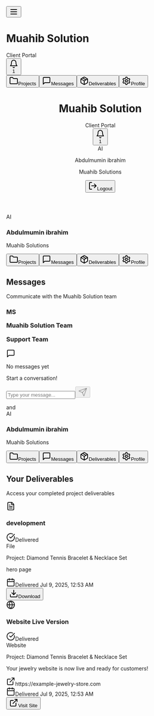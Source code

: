 <div data-lov-id="src\pages\Dashboard.tsx:155:4" data-lov-name="div" data-component-path="src\pages\Dashboard.tsx" data-component-line="155" data-component-file="Dashboard.tsx" data-component-name="div" data-component-content="%7B%22className%22%3A%22min-h-screen%20bg-background%20overflow-x-hidden%22%7D" class="min-h-screen bg-background overflow-x-hidden"><div data-lov-id="src\components\MobileNavigation.tsx:58:6" data-lov-name="div" data-component-path="src\components\MobileNavigation.tsx" data-component-line="58" data-component-file="MobileNavigation.tsx" data-component-name="div" data-component-content="%7B%22className%22%3A%22lg%3Ahidden%20fixed%20top-0%20left-0%20right-0%20z-50%20bg-card%20border-b%20border-border-light%22%7D" class="lg:hidden fixed top-0 left-0 right-0 z-50 bg-card border-b border-border-light"><div data-lov-id="src\components\MobileNavigation.tsx:59:8" data-lov-name="div" data-component-path="src\components\MobileNavigation.tsx" data-component-line="59" data-component-file="MobileNavigation.tsx" data-component-name="div" data-component-content="%7B%22className%22%3A%22flex%20items-center%20justify-between%20p-4%22%7D" class="flex items-center justify-between p-4"><div data-lov-id="src\components\MobileNavigation.tsx:60:10" data-lov-name="div" data-component-path="src\components\MobileNavigation.tsx" data-component-line="60" data-component-file="MobileNavigation.tsx" data-component-name="div" data-component-content="%7B%22className%22%3A%22flex%20items-center%20space-x-3%22%7D" class="flex items-center space-x-3"><button data-lov-id="src\components\MobileNavigation.tsx:63:16" data-lov-name="Button" data-component-path="src\components\MobileNavigation.tsx" data-component-line="63" data-component-file="MobileNavigation.tsx" data-component-name="Button" data-component-content="%7B%22className%22%3A%22p-2%22%7D" class="inline-flex items-center justify-center gap-2 whitespace-nowrap font-medium ring-offset-background transition-all duration-base focus-visible:outline-none focus-visible:ring-2 focus-visible:ring-ring focus-visible:ring-offset-2 disabled:pointer-events-none disabled:opacity-50 [&amp;_svg]:pointer-events-none [&amp;_svg]:size-4 [&amp;_svg]:shrink-0 hover:bg-accent hover:text-accent-foreground h-8 rounded-sm text-xs p-2" type="button" aria-haspopup="dialog" aria-expanded="false" aria-controls="radix-:rv:" data-state="closed"><svg xmlns="http://www.w3.org/2000/svg" width="24" height="24" viewBox="0 0 24 24" fill="none" stroke="currentColor" stroke-width="2" stroke-linecap="round" stroke-linejoin="round" class="lucide lucide-menu h-5 w-5" data-lov-id="src\components\MobileNavigation.tsx:64:18" data-lov-name="Menu" data-component-path="src\components\MobileNavigation.tsx" data-component-line="64" data-component-file="MobileNavigation.tsx" data-component-name="Menu" data-component-content="%7B%22className%22%3A%22h-5%20w-5%22%7D"><line x1="4" x2="20" y1="12" y2="12"></line><line x1="4" x2="20" y1="6" y2="6"></line><line x1="4" x2="20" y1="18" y2="18"></line></svg></button><div data-lov-id="src\components\MobileNavigation.tsx:127:12" data-lov-name="div" data-component-path="src\components\MobileNavigation.tsx" data-component-line="127" data-component-file="MobileNavigation.tsx" data-component-name="div" data-component-content="%7B%7D"><h1 data-lov-id="src\components\MobileNavigation.tsx:128:14" data-lov-name="h1" data-component-path="src\components\MobileNavigation.tsx" data-component-line="128" data-component-file="MobileNavigation.tsx" data-component-name="h1" data-component-content="%7B%22text%22%3A%22Muahib%20Solution%22%2C%22className%22%3A%22text-lg%20font-bold%20text-foreground%22%7D" class="text-lg font-bold text-foreground">Muahib Solution</h1><div data-lov-id="src\components\MobileNavigation.tsx:131:14" data-lov-name="Badge" data-component-path="src\components\MobileNavigation.tsx" data-component-line="131" data-component-file="MobileNavigation.tsx" data-component-name="Badge" data-component-content="%7B%22text%22%3A%22Client%20Portal%22%2C%22className%22%3A%22text-xs%22%7D" class="inline-flex items-center rounded-full border px-2.5 py-0.5 font-semibold transition-colors focus:outline-none focus:ring-2 focus:ring-ring focus:ring-offset-2 border-transparent bg-secondary text-secondary-foreground hover:bg-secondary/80 text-xs">Client Portal</div></div></div><div data-lov-id="src\components\MobileNavigation.tsx:138:10" data-lov-name="div" data-component-path="src\components\MobileNavigation.tsx" data-component-line="138" data-component-file="MobileNavigation.tsx" data-component-name="div" data-component-content="%7B%22className%22%3A%22flex%20items-center%20space-x-2%22%7D" class="flex items-center space-x-2"><button data-lov-id="src\components\NotificationDropdown.tsx:49:8" data-lov-name="Button" data-component-path="src\components\NotificationDropdown.tsx" data-component-line="49" data-component-file="NotificationDropdown.tsx" data-component-name="Button" data-component-content="%7B%22className%22%3A%22relative%22%7D" class="inline-flex items-center justify-center gap-2 whitespace-nowrap font-medium ring-offset-background transition-all duration-base focus-visible:outline-none focus-visible:ring-2 focus-visible:ring-ring focus-visible:ring-offset-2 disabled:pointer-events-none disabled:opacity-50 [&amp;_svg]:pointer-events-none [&amp;_svg]:size-4 [&amp;_svg]:shrink-0 hover:bg-accent hover:text-accent-foreground h-8 rounded-sm px-3 text-xs relative" type="button" id="radix-:r12:" aria-haspopup="menu" aria-expanded="false" data-state="closed"><svg xmlns="http://www.w3.org/2000/svg" width="24" height="24" viewBox="0 0 24 24" fill="none" stroke="currentColor" stroke-width="2" stroke-linecap="round" stroke-linejoin="round" class="lucide lucide-bell h-4 w-4" data-lov-id="src\components\NotificationDropdown.tsx:50:10" data-lov-name="Bell" data-component-path="src\components\NotificationDropdown.tsx" data-component-line="50" data-component-file="NotificationDropdown.tsx" data-component-name="Bell" data-component-content="%7B%22className%22%3A%22h-4%20w-4%22%7D"><path d="M6 8a6 6 0 0 1 12 0c0 7 3 9 3 9H3s3-2 3-9"></path><path d="M10.3 21a1.94 1.94 0 0 0 3.4 0"></path></svg><div data-lov-id="src\components\NotificationDropdown.tsx:52:12" data-lov-name="Badge" data-component-path="src\components\NotificationDropdown.tsx" data-component-line="52" data-component-file="NotificationDropdown.tsx" data-component-name="Badge" data-component-content="%7B%22className%22%3A%22absolute%20-top-1%20-right-1%20h-5%20w-5%20flex%20items-center%20justify-center%20p-0%20text-xs%22%7D" class="rounded-full border font-semibold transition-colors focus:outline-none focus:ring-2 focus:ring-ring focus:ring-offset-2 border-transparent bg-destructive text-destructive-foreground hover:bg-destructive/80 absolute -top-1 -right-1 h-5 w-5 flex items-center justify-center p-0 text-xs">1</div></button></div></div></div><div data-lov-id="src\components\MobileNavigation.tsx:145:6" data-lov-name="div" data-component-path="src\components\MobileNavigation.tsx" data-component-line="145" data-component-file="MobileNavigation.tsx" data-component-name="div" data-component-content="%7B%22className%22%3A%22lg%3Ahidden%20fixed%20bottom-0%20left-0%20right-0%20z-50%20bg-card%20border-t%20border-border-light%22%7D" class="lg:hidden fixed bottom-0 left-0 right-0 z-50 bg-card border-t border-border-light"><div data-lov-id="src\components\MobileNavigation.tsx:146:8" data-lov-name="div" data-component-path="src\components\MobileNavigation.tsx" data-component-line="146" data-component-file="MobileNavigation.tsx" data-component-name="div" data-component-content="%7B%22className%22%3A%22grid%20grid-cols-4%20gap-1%20p-2%22%7D" class="grid grid-cols-4 gap-1 p-2"><button data-lov-id="src\components\MobileNavigation.tsx:150:14" data-lov-name="Button" data-component-path="src\components\MobileNavigation.tsx" data-component-line="150" data-component-file="MobileNavigation.tsx" data-component-name="Button" data-component-content="%7B%22className%22%3A%22flex%20flex-col%20items-center%20justify-center%20h-16%20text-xs%22%7D" class="gap-2 whitespace-nowrap rounded font-medium ring-offset-background transition-all duration-base focus-visible:outline-none focus-visible:ring-2 focus-visible:ring-ring focus-visible:ring-offset-2 disabled:pointer-events-none disabled:opacity-50 [&amp;_svg]:pointer-events-none [&amp;_svg]:size-4 [&amp;_svg]:shrink-0 hover:bg-accent hover:text-accent-foreground px-4 py-2 flex flex-col items-center justify-center h-16 text-xs"><svg xmlns="http://www.w3.org/2000/svg" width="24" height="24" viewBox="0 0 24 24" fill="none" stroke="currentColor" stroke-width="2" stroke-linecap="round" stroke-linejoin="round" class="lucide lucide-folder h-5 w-5 mb-1" data-lov-id="src\components\MobileNavigation.tsx:156:16" data-lov-name="Icon" data-component-path="src\components\MobileNavigation.tsx" data-component-line="156" data-component-file="MobileNavigation.tsx" data-component-name="Icon" data-component-content="%7B%22className%22%3A%22h-5%20w-5%20mb-1%22%7D"><path d="M20 20a2 2 0 0 0 2-2V8a2 2 0 0 0-2-2h-7.9a2 2 0 0 1-1.69-.9L9.6 3.9A2 2 0 0 0 7.93 3H4a2 2 0 0 0-2 2v13a2 2 0 0 0 2 2Z"></path></svg><span data-lov-id="src\components\MobileNavigation.tsx:157:16" data-lov-name="span" data-component-path="src\components\MobileNavigation.tsx" data-component-line="157" data-component-file="MobileNavigation.tsx" data-component-name="span" data-component-content="%7B%22className%22%3A%22truncate%22%7D" class="truncate">Projects</span></button><button data-lov-id="src\components\MobileNavigation.tsx:150:14" data-lov-name="Button" data-component-path="src\components\MobileNavigation.tsx" data-component-line="150" data-component-file="MobileNavigation.tsx" data-component-name="Button" data-component-content="%7B%22className%22%3A%22flex%20flex-col%20items-center%20justify-center%20h-16%20text-xs%22%7D" class="gap-2 whitespace-nowrap rounded font-medium ring-offset-background transition-all duration-base focus-visible:outline-none focus-visible:ring-2 focus-visible:ring-ring focus-visible:ring-offset-2 disabled:pointer-events-none disabled:opacity-50 [&amp;_svg]:pointer-events-none [&amp;_svg]:size-4 [&amp;_svg]:shrink-0 bg-primary text-primary-foreground hover:bg-primary-hover shadow-sm hover:shadow-md transform hover:scale-[1.02] active:scale-[0.98] px-4 py-2 flex flex-col items-center justify-center h-16 text-xs"><svg xmlns="http://www.w3.org/2000/svg" width="24" height="24" viewBox="0 0 24 24" fill="none" stroke="currentColor" stroke-width="2" stroke-linecap="round" stroke-linejoin="round" class="lucide lucide-message-square h-5 w-5 mb-1" data-lov-id="src\components\MobileNavigation.tsx:156:16" data-lov-name="Icon" data-component-path="src\components\MobileNavigation.tsx" data-component-line="156" data-component-file="MobileNavigation.tsx" data-component-name="Icon" data-component-content="%7B%22className%22%3A%22h-5%20w-5%20mb-1%22%7D"><path d="M21 15a2 2 0 0 1-2 2H7l-4 4V5a2 2 0 0 1 2-2h14a2 2 0 0 1 2 2z"></path></svg><span data-lov-id="src\components\MobileNavigation.tsx:157:16" data-lov-name="span" data-component-path="src\components\MobileNavigation.tsx" data-component-line="157" data-component-file="MobileNavigation.tsx" data-component-name="span" data-component-content="%7B%22className%22%3A%22truncate%22%7D" class="truncate">Messages</span></button><button data-lov-id="src\components\MobileNavigation.tsx:150:14" data-lov-name="Button" data-component-path="src\components\MobileNavigation.tsx" data-component-line="150" data-component-file="MobileNavigation.tsx" data-component-name="Button" data-component-content="%7B%22className%22%3A%22flex%20flex-col%20items-center%20justify-center%20h-16%20text-xs%22%7D" class="gap-2 whitespace-nowrap rounded font-medium ring-offset-background transition-all duration-base focus-visible:outline-none focus-visible:ring-2 focus-visible:ring-ring focus-visible:ring-offset-2 disabled:pointer-events-none disabled:opacity-50 [&amp;_svg]:pointer-events-none [&amp;_svg]:size-4 [&amp;_svg]:shrink-0 hover:bg-accent hover:text-accent-foreground px-4 py-2 flex flex-col items-center justify-center h-16 text-xs"><svg xmlns="http://www.w3.org/2000/svg" width="24" height="24" viewBox="0 0 24 24" fill="none" stroke="currentColor" stroke-width="2" stroke-linecap="round" stroke-linejoin="round" class="lucide lucide-package h-5 w-5 mb-1" data-lov-id="src\components\MobileNavigation.tsx:156:16" data-lov-name="Icon" data-component-path="src\components\MobileNavigation.tsx" data-component-line="156" data-component-file="MobileNavigation.tsx" data-component-name="Icon" data-component-content="%7B%22className%22%3A%22h-5%20w-5%20mb-1%22%7D"><path d="M11 21.73a2 2 0 0 0 2 0l7-4A2 2 0 0 0 21 16V8a2 2 0 0 0-1-1.73l-7-4a2 2 0 0 0-2 0l-7 4A2 2 0 0 0 3 8v8a2 2 0 0 0 1 1.73z"></path><path d="M12 22V12"></path><path d="m3.3 7 7.703 4.734a2 2 0 0 0 1.994 0L20.7 7"></path><path d="m7.5 4.27 9 5.15"></path></svg><span data-lov-id="src\components\MobileNavigation.tsx:157:16" data-lov-name="span" data-component-path="src\components\MobileNavigation.tsx" data-component-line="157" data-component-file="MobileNavigation.tsx" data-component-name="span" data-component-content="%7B%22className%22%3A%22truncate%22%7D" class="truncate">Deliverables</span></button><button data-lov-id="src\components\MobileNavigation.tsx:150:14" data-lov-name="Button" data-component-path="src\components\MobileNavigation.tsx" data-component-line="150" data-component-file="MobileNavigation.tsx" data-component-name="Button" data-component-content="%7B%22className%22%3A%22flex%20flex-col%20items-center%20justify-center%20h-16%20text-xs%22%7D" class="gap-2 whitespace-nowrap rounded font-medium ring-offset-background transition-all duration-base focus-visible:outline-none focus-visible:ring-2 focus-visible:ring-ring focus-visible:ring-offset-2 disabled:pointer-events-none disabled:opacity-50 [&amp;_svg]:pointer-events-none [&amp;_svg]:size-4 [&amp;_svg]:shrink-0 hover:bg-accent hover:text-accent-foreground px-4 py-2 flex flex-col items-center justify-center h-16 text-xs"><svg xmlns="http://www.w3.org/2000/svg" width="24" height="24" viewBox="0 0 24 24" fill="none" stroke="currentColor" stroke-width="2" stroke-linecap="round" stroke-linejoin="round" class="lucide lucide-settings h-5 w-5 mb-1" data-lov-id="src\components\MobileNavigation.tsx:156:16" data-lov-name="Icon" data-component-path="src\components\MobileNavigation.tsx" data-component-line="156" data-component-file="MobileNavigation.tsx" data-component-name="Icon" data-component-content="%7B%22className%22%3A%22h-5%20w-5%20mb-1%22%7D"><path d="M12.22 2h-.44a2 2 0 0 0-2 2v.18a2 2 0 0 1-1 1.73l-.43.25a2 2 0 0 1-2 0l-.15-.08a2 2 0 0 0-2.73.73l-.22.38a2 2 0 0 0 .73 2.73l.15.1a2 2 0 0 1 1 1.72v.51a2 2 0 0 1-1 1.74l-.15.09a2 2 0 0 0-.73 2.73l.22.38a2 2 0 0 0 2.73.73l.15-.08a2 2 0 0 1 2 0l.43.25a2 2 0 0 1 1 1.73V20a2 2 0 0 0 2 2h.44a2 2 0 0 0 2-2v-.18a2 2 0 0 1 1-1.73l.43-.25a2 2 0 0 1 2 0l.15.08a2 2 0 0 0 2.73-.73l.22-.39a2 2 0 0 0-.73-2.73l-.15-.08a2 2 0 0 1-1-1.74v-.5a2 2 0 0 1 1-1.74l.15-.09a2 2 0 0 0 .73-2.73l-.22-.38a2 2 0 0 0-2.73-.73l-.15.08a2 2 0 0 1-2 0l-.43-.25a2 2 0 0 1-1-1.73V4a2 2 0 0 0-2-2z"></path><circle cx="12" cy="12" r="3"></circle></svg><span data-lov-id="src\components\MobileNavigation.tsx:157:16" data-lov-name="span" data-component-path="src\components\MobileNavigation.tsx" data-component-line="157" data-component-file="MobileNavigation.tsx" data-component-name="span" data-component-content="%7B%22className%22%3A%22truncate%22%7D" class="truncate">Profile</span></button></div></div><header data-lov-id="src\pages\Dashboard.tsx:164:6" data-lov-name="header" data-component-path="src\pages\Dashboard.tsx" data-component-line="164" data-component-file="Dashboard.tsx" data-component-name="header" data-component-content="%7B%22className%22%3A%22hidden%20lg%3Ablock%20border-b%20border-border-light%20bg-card%22%7D" class="hidden lg:block border-b border-border-light bg-card"><div data-lov-id="src\pages\Dashboard.tsx:165:8" data-lov-name="div" data-component-path="src\pages\Dashboard.tsx" data-component-line="165" data-component-file="Dashboard.tsx" data-component-name="div" data-component-content="%7B%22className%22%3A%22container%20mx-auto%20px-4%20py-4%20max-w-full%20overflow-x-hidden%22%7D" class="container mx-auto px-4 py-4 max-w-full overflow-x-hidden"><div data-lov-id="src\pages\Dashboard.tsx:166:10" data-lov-name="div" data-component-path="src\pages\Dashboard.tsx" data-component-line="166" data-component-file="Dashboard.tsx" data-component-name="div" data-component-content="%7B%22className%22%3A%22flex%20items-center%20justify-between%22%7D" class="flex items-center justify-between"><div data-lov-id="src\pages\Dashboard.tsx:167:12" data-lov-name="div" data-component-path="src\pages\Dashboard.tsx" data-component-line="167" data-component-file="Dashboard.tsx" data-component-name="div" data-component-content="%7B%22className%22%3A%22flex%20items-center%20space-x-4%22%7D" class="flex items-center space-x-4"><h1 data-lov-id="src\pages\Dashboard.tsx:168:14" data-lov-name="h1" data-component-path="src\pages\Dashboard.tsx" data-component-line="168" data-component-file="Dashboard.tsx" data-component-name="h1" data-component-content="%7B%22text%22%3A%22Muahib%20Solution%22%2C%22className%22%3A%22text-2xl%20font-bold%20text-foreground%22%7D" class="text-2xl font-bold text-foreground">Muahib Solution</h1><div data-lov-id="src\pages\Dashboard.tsx:171:14" data-lov-name="Badge" data-component-path="src\pages\Dashboard.tsx" data-component-line="171" data-component-file="Dashboard.tsx" data-component-name="Badge" data-component-content="%7B%22text%22%3A%22Client%20Portal%22%7D" class="inline-flex items-center rounded-full border px-2.5 py-0.5 text-xs font-semibold transition-colors focus:outline-none focus:ring-2 focus:ring-ring focus:ring-offset-2 border-transparent bg-secondary text-secondary-foreground hover:bg-secondary/80">Client Portal</div></div><div data-lov-id="src\pages\Dashboard.tsx:176:12" data-lov-name="div" data-component-path="src\pages\Dashboard.tsx" data-component-line="176" data-component-file="Dashboard.tsx" data-component-name="div" data-component-content="%7B%22className%22%3A%22flex%20items-center%20space-x-4%22%7D" class="flex items-center space-x-4"><button data-lov-id="src\components\NotificationDropdown.tsx:49:8" data-lov-name="Button" data-component-path="src\components\NotificationDropdown.tsx" data-component-line="49" data-component-file="NotificationDropdown.tsx" data-component-name="Button" data-component-content="%7B%22className%22%3A%22relative%22%7D" class="inline-flex items-center justify-center gap-2 whitespace-nowrap font-medium ring-offset-background transition-all duration-base focus-visible:outline-none focus-visible:ring-2 focus-visible:ring-ring focus-visible:ring-offset-2 disabled:pointer-events-none disabled:opacity-50 [&amp;_svg]:pointer-events-none [&amp;_svg]:size-4 [&amp;_svg]:shrink-0 hover:bg-accent hover:text-accent-foreground h-8 rounded-sm px-3 text-xs relative" type="button" id="radix-:r14:" aria-haspopup="menu" aria-expanded="false" data-state="closed"><svg xmlns="http://www.w3.org/2000/svg" width="24" height="24" viewBox="0 0 24 24" fill="none" stroke="currentColor" stroke-width="2" stroke-linecap="round" stroke-linejoin="round" class="lucide lucide-bell h-4 w-4" data-lov-id="src\components\NotificationDropdown.tsx:50:10" data-lov-name="Bell" data-component-path="src\components\NotificationDropdown.tsx" data-component-line="50" data-component-file="NotificationDropdown.tsx" data-component-name="Bell" data-component-content="%7B%22className%22%3A%22h-4%20w-4%22%7D"><path d="M6 8a6 6 0 0 1 12 0c0 7 3 9 3 9H3s3-2 3-9"></path><path d="M10.3 21a1.94 1.94 0 0 0 3.4 0"></path></svg><div data-lov-id="src\components\NotificationDropdown.tsx:52:12" data-lov-name="Badge" data-component-path="src\components\NotificationDropdown.tsx" data-component-line="52" data-component-file="NotificationDropdown.tsx" data-component-name="Badge" data-component-content="%7B%22className%22%3A%22absolute%20-top-1%20-right-1%20h-5%20w-5%20flex%20items-center%20justify-center%20p-0%20text-xs%22%7D" class="rounded-full border font-semibold transition-colors focus:outline-none focus:ring-2 focus:ring-ring focus:ring-offset-2 border-transparent bg-destructive text-destructive-foreground hover:bg-destructive/80 absolute -top-1 -right-1 h-5 w-5 flex items-center justify-center p-0 text-xs">1</div></button><div data-lov-id="src\pages\Dashboard.tsx:179:14" data-lov-name="div" data-component-path="src\pages\Dashboard.tsx" data-component-line="179" data-component-file="Dashboard.tsx" data-component-name="div" data-component-content="%7B%22className%22%3A%22flex%20items-center%20space-x-3%22%7D" class="flex items-center space-x-3"><span data-lov-id="src\pages\Dashboard.tsx:180:16" data-lov-name="Avatar" data-component-path="src\pages\Dashboard.tsx" data-component-line="180" data-component-file="Dashboard.tsx" data-component-name="Avatar" data-component-content="%7B%22className%22%3A%22h-8%20w-8%22%7D" class="relative flex shrink-0 overflow-hidden rounded-full h-8 w-8"><span data-lov-id="src\pages\Dashboard.tsx:181:18" data-lov-name="AvatarFallback" data-component-path="src\pages\Dashboard.tsx" data-component-line="181" data-component-file="Dashboard.tsx" data-component-name="AvatarFallback" data-component-content="%7B%22className%22%3A%22bg-primary%20text-primary-foreground%20text-xs%22%7D" class="flex h-full w-full items-center justify-center rounded-full bg-primary text-primary-foreground text-xs">AI</span></span><div data-lov-id="src\pages\Dashboard.tsx:185:16" data-lov-name="div" data-component-path="src\pages\Dashboard.tsx" data-component-line="185" data-component-file="Dashboard.tsx" data-component-name="div" data-component-content="%7B%7D"><p data-lov-id="src\pages\Dashboard.tsx:186:18" data-lov-name="p" data-component-path="src\pages\Dashboard.tsx" data-component-line="186" data-component-file="Dashboard.tsx" data-component-name="p" data-component-content="%7B%22className%22%3A%22text-sm%20font-medium%20text-foreground%22%7D" class="text-sm font-medium text-foreground">Abdulmumin ibrahim</p><p data-lov-id="src\pages\Dashboard.tsx:189:18" data-lov-name="p" data-component-path="src\pages\Dashboard.tsx" data-component-line="189" data-component-file="Dashboard.tsx" data-component-name="p" data-component-content="%7B%22className%22%3A%22text-xs%20text-muted-foreground%22%7D" class="text-xs text-muted-foreground">Muahib Solutions</p></div></div><button data-lov-id="src\pages\Dashboard.tsx:195:14" data-lov-name="Button" data-component-path="src\pages\Dashboard.tsx" data-component-line="195" data-component-file="Dashboard.tsx" data-component-name="Button" data-component-content="%7B%22text%22%3A%22Logout%22%7D" class="inline-flex items-center justify-center gap-2 whitespace-nowrap font-medium ring-offset-background transition-all duration-base focus-visible:outline-none focus-visible:ring-2 focus-visible:ring-ring focus-visible:ring-offset-2 disabled:pointer-events-none disabled:opacity-50 [&amp;_svg]:pointer-events-none [&amp;_svg]:size-4 [&amp;_svg]:shrink-0 hover:bg-accent hover:text-accent-foreground h-8 rounded-sm px-3 text-xs"><svg xmlns="http://www.w3.org/2000/svg" width="24" height="24" viewBox="0 0 24 24" fill="none" stroke="currentColor" stroke-width="2" stroke-linecap="round" stroke-linejoin="round" class="lucide lucide-log-out h-4 w-4 ml-2" data-lov-id="src\pages\Dashboard.tsx:196:16" data-lov-name="LogOut" data-component-path="src\pages\Dashboard.tsx" data-component-line="196" data-component-file="Dashboard.tsx" data-component-name="LogOut" data-component-content="%7B%22className%22%3A%22h-4%20w-4%20ml-2%22%7D"><path d="M9 21H5a2 2 0 0 1-2-2V5a2 2 0 0 1 2-2h4"></path><polyline points="16 17 21 12 16 7"></polyline><line x1="21" x2="9" y1="12" y2="12"></line></svg>Logout</button></div></div></div></header><div data-lov-id="src\pages\Dashboard.tsx:204:6" data-lov-name="div" data-component-path="src\pages\Dashboard.tsx" data-component-line="204" data-component-file="Dashboard.tsx" data-component-name="div" data-component-content="%7B%22className%22%3A%22container%20mx-auto%20px-4%20py-8%20pt-20%20lg%3Apt-8%20pb-20%20lg%3Apb-8%20max-w-full%20overflow-x-hidden%22%7D" class="container mx-auto px-4 py-8 pt-20 lg:pt-8 pb-20 lg:pb-8 max-w-full overflow-x-hidden"><div data-lov-id="src\pages\Dashboard.tsx:205:8" data-lov-name="div" data-component-path="src\pages\Dashboard.tsx" data-component-line="205" data-component-file="Dashboard.tsx" data-component-name="div" data-component-content="%7B%22className%22%3A%22grid%20lg%3Agrid-cols-4%20gap-8%22%7D" class="grid lg:grid-cols-4 gap-8"><div data-lov-id="src\pages\Dashboard.tsx:207:10" data-lov-name="div" data-component-path="src\pages\Dashboard.tsx" data-component-line="207" data-component-file="Dashboard.tsx" data-component-name="div" data-component-content="%7B%22className%22%3A%22hidden%20lg%3Ablock%20lg%3Acol-span-1%22%7D" class="hidden lg:block lg:col-span-1"><div data-lov-id="src\pages\Dashboard.tsx:208:12" data-lov-name="Card" data-component-path="src\pages\Dashboard.tsx" data-component-line="208" data-component-file="Dashboard.tsx" data-component-name="Card" data-component-content="%7B%22className%22%3A%22border-border-light%22%7D" class="rounded-lg border bg-card text-card-foreground shadow-sm border-border-light"><div data-lov-id="src\pages\Dashboard.tsx:209:14" data-lov-name="CardHeader" data-component-path="src\pages\Dashboard.tsx" data-component-line="209" data-component-file="Dashboard.tsx" data-component-name="CardHeader" data-component-content="%7B%22className%22%3A%22pb-4%22%7D" class="flex flex-col space-y-1.5 p-6 pb-4"><div data-lov-id="src\pages\Dashboard.tsx:210:16" data-lov-name="div" data-component-path="src\pages\Dashboard.tsx" data-component-line="210" data-component-file="Dashboard.tsx" data-component-name="div" data-component-content="%7B%22className%22%3A%22flex%20items-center%20space-x-3%22%7D" class="flex items-center space-x-3"><span data-lov-id="src\pages\Dashboard.tsx:211:18" data-lov-name="Avatar" data-component-path="src\pages\Dashboard.tsx" data-component-line="211" data-component-file="Dashboard.tsx" data-component-name="Avatar" data-component-content="%7B%22className%22%3A%22h-12%20w-12%22%7D" class="relative flex shrink-0 overflow-hidden rounded-full h-12 w-12"><span data-lov-id="src\pages\Dashboard.tsx:212:20" data-lov-name="AvatarFallback" data-component-path="src\pages\Dashboard.tsx" data-component-line="212" data-component-file="Dashboard.tsx" data-component-name="AvatarFallback" data-component-content="%7B%22className%22%3A%22bg-primary%20text-primary-foreground%22%7D" class="flex h-full w-full items-center justify-center rounded-full bg-primary text-primary-foreground">AI</span></span><div data-lov-id="src\pages\Dashboard.tsx:216:18" data-lov-name="div" data-component-path="src\pages\Dashboard.tsx" data-component-line="216" data-component-file="Dashboard.tsx" data-component-name="div" data-component-content="%7B%7D"><h3 data-lov-id="src\pages\Dashboard.tsx:217:20" data-lov-name="h3" data-component-path="src\pages\Dashboard.tsx" data-component-line="217" data-component-file="Dashboard.tsx" data-component-name="h3" data-component-content="%7B%22className%22%3A%22font-semibold%20text-foreground%22%7D" class="font-semibold text-foreground">Abdulmumin ibrahim</h3><p data-lov-id="src\pages\Dashboard.tsx:220:20" data-lov-name="p" data-component-path="src\pages\Dashboard.tsx" data-component-line="220" data-component-file="Dashboard.tsx" data-component-name="p" data-component-content="%7B%22className%22%3A%22text-sm%20text-muted-foreground%22%7D" class="text-sm text-muted-foreground">Muahib Solutions</p></div></div></div><div data-lov-id="src\pages\Dashboard.tsx:227:14" data-lov-name="CardContent" data-component-path="src\pages\Dashboard.tsx" data-component-line="227" data-component-file="Dashboard.tsx" data-component-name="CardContent" data-component-content="%7B%22className%22%3A%22space-y-2%22%7D" class="p-6 pt-0 space-y-2"><button data-lov-id="src\pages\Dashboard.tsx:228:16" data-lov-name="Button" data-component-path="src\pages\Dashboard.tsx" data-component-line="228" data-component-file="Dashboard.tsx" data-component-name="Button" data-component-content="%7B%22text%22%3A%22Projects%22%2C%22className%22%3A%22w-full%20justify-start%22%7D" class="inline-flex items-center gap-2 whitespace-nowrap rounded font-medium ring-offset-background transition-all duration-base focus-visible:outline-none focus-visible:ring-2 focus-visible:ring-ring focus-visible:ring-offset-2 disabled:pointer-events-none disabled:opacity-50 [&amp;_svg]:pointer-events-none [&amp;_svg]:size-4 [&amp;_svg]:shrink-0 hover:bg-accent hover:text-accent-foreground h-10 px-4 py-2 text-sm w-full justify-start"><svg xmlns="http://www.w3.org/2000/svg" width="24" height="24" viewBox="0 0 24 24" fill="none" stroke="currentColor" stroke-width="2" stroke-linecap="round" stroke-linejoin="round" class="lucide lucide-folder h-4 w-4 mr-2" data-lov-id="src\pages\Dashboard.tsx:233:18" data-lov-name="Folder" data-component-path="src\pages\Dashboard.tsx" data-component-line="233" data-component-file="Dashboard.tsx" data-component-name="Folder" data-component-content="%7B%22className%22%3A%22h-4%20w-4%20mr-2%22%7D"><path d="M20 20a2 2 0 0 0 2-2V8a2 2 0 0 0-2-2h-7.9a2 2 0 0 1-1.69-.9L9.6 3.9A2 2 0 0 0 7.93 3H4a2 2 0 0 0-2 2v13a2 2 0 0 0 2 2Z"></path></svg>Projects</button><button data-lov-id="src\pages\Dashboard.tsx:237:16" data-lov-name="Button" data-component-path="src\pages\Dashboard.tsx" data-component-line="237" data-component-file="Dashboard.tsx" data-component-name="Button" data-component-content="%7B%22text%22%3A%22Messages%22%2C%22className%22%3A%22w-full%20justify-start%22%7D" class="inline-flex items-center gap-2 whitespace-nowrap rounded font-medium ring-offset-background transition-all duration-base focus-visible:outline-none focus-visible:ring-2 focus-visible:ring-ring focus-visible:ring-offset-2 disabled:pointer-events-none disabled:opacity-50 [&amp;_svg]:pointer-events-none [&amp;_svg]:size-4 [&amp;_svg]:shrink-0 bg-primary text-primary-foreground hover:bg-primary-hover shadow-sm hover:shadow-md transform hover:scale-[1.02] active:scale-[0.98] h-10 px-4 py-2 text-sm w-full justify-start"><svg xmlns="http://www.w3.org/2000/svg" width="24" height="24" viewBox="0 0 24 24" fill="none" stroke="currentColor" stroke-width="2" stroke-linecap="round" stroke-linejoin="round" class="lucide lucide-message-square h-4 w-4 mr-2" data-lov-id="src\pages\Dashboard.tsx:242:18" data-lov-name="MessageSquare" data-component-path="src\pages\Dashboard.tsx" data-component-line="242" data-component-file="Dashboard.tsx" data-component-name="MessageSquare" data-component-content="%7B%22className%22%3A%22h-4%20w-4%20mr-2%22%7D"><path d="M21 15a2 2 0 0 1-2 2H7l-4 4V5a2 2 0 0 1 2-2h14a2 2 0 0 1 2 2z"></path></svg>Messages</button><button data-lov-id="src\pages\Dashboard.tsx:246:16" data-lov-name="Button" data-component-path="src\pages\Dashboard.tsx" data-component-line="246" data-component-file="Dashboard.tsx" data-component-name="Button" data-component-content="%7B%22text%22%3A%22Deliverables%22%2C%22className%22%3A%22w-full%20justify-start%22%7D" class="inline-flex items-center gap-2 whitespace-nowrap rounded font-medium ring-offset-background transition-all duration-base focus-visible:outline-none focus-visible:ring-2 focus-visible:ring-ring focus-visible:ring-offset-2 disabled:pointer-events-none disabled:opacity-50 [&amp;_svg]:pointer-events-none [&amp;_svg]:size-4 [&amp;_svg]:shrink-0 hover:bg-accent hover:text-accent-foreground h-10 px-4 py-2 text-sm w-full justify-start"><svg xmlns="http://www.w3.org/2000/svg" width="24" height="24" viewBox="0 0 24 24" fill="none" stroke="currentColor" stroke-width="2" stroke-linecap="round" stroke-linejoin="round" class="lucide lucide-package h-4 w-4 mr-2" data-lov-id="src\pages\Dashboard.tsx:251:18" data-lov-name="Package" data-component-path="src\pages\Dashboard.tsx" data-component-line="251" data-component-file="Dashboard.tsx" data-component-name="Package" data-component-content="%7B%22className%22%3A%22h-4%20w-4%20mr-2%22%7D"><path d="M11 21.73a2 2 0 0 0 2 0l7-4A2 2 0 0 0 21 16V8a2 2 0 0 0-1-1.73l-7-4a2 2 0 0 0-2 0l-7 4A2 2 0 0 0 3 8v8a2 2 0 0 0 1 1.73z"></path><path d="M12 22V12"></path><path d="m3.3 7 7.703 4.734a2 2 0 0 0 1.994 0L20.7 7"></path><path d="m7.5 4.27 9 5.15"></path></svg>Deliverables</button><button data-lov-id="src\pages\Dashboard.tsx:255:16" data-lov-name="Button" data-component-path="src\pages\Dashboard.tsx" data-component-line="255" data-component-file="Dashboard.tsx" data-component-name="Button" data-component-content="%7B%22text%22%3A%22Profile%22%2C%22className%22%3A%22w-full%20justify-start%22%7D" class="inline-flex items-center gap-2 whitespace-nowrap rounded font-medium ring-offset-background transition-all duration-base focus-visible:outline-none focus-visible:ring-2 focus-visible:ring-ring focus-visible:ring-offset-2 disabled:pointer-events-none disabled:opacity-50 [&amp;_svg]:pointer-events-none [&amp;_svg]:size-4 [&amp;_svg]:shrink-0 hover:bg-accent hover:text-accent-foreground h-10 px-4 py-2 text-sm w-full justify-start"><svg xmlns="http://www.w3.org/2000/svg" width="24" height="24" viewBox="0 0 24 24" fill="none" stroke="currentColor" stroke-width="2" stroke-linecap="round" stroke-linejoin="round" class="lucide lucide-settings h-4 w-4 mr-2" data-lov-id="src\pages\Dashboard.tsx:260:18" data-lov-name="Settings" data-component-path="src\pages\Dashboard.tsx" data-component-line="260" data-component-file="Dashboard.tsx" data-component-name="Settings" data-component-content="%7B%22className%22%3A%22h-4%20w-4%20mr-2%22%7D"><path d="M12.22 2h-.44a2 2 0 0 0-2 2v.18a2 2 0 0 1-1 1.73l-.43.25a2 2 0 0 1-2 0l-.15-.08a2 2 0 0 0-2.73.73l-.22.38a2 2 0 0 0 .73 2.73l.15.1a2 2 0 0 1 1 1.72v.51a2 2 0 0 1-1 1.74l-.15.09a2 2 0 0 0-.73 2.73l.22.38a2 2 0 0 0 2.73.73l.15-.08a2 2 0 0 1 2 0l.43.25a2 2 0 0 1 1 1.73V20a2 2 0 0 0 2 2h.44a2 2 0 0 0 2-2v-.18a2 2 0 0 1 1-1.73l.43-.25a2 2 0 0 1 2 0l.15.08a2 2 0 0 0 2.73-.73l.22-.39a2 2 0 0 0-.73-2.73l-.15-.08a2 2 0 0 1-1-1.74v-.5a2 2 0 0 1 1-1.74l.15-.09a2 2 0 0 0 .73-2.73l-.22-.38a2 2 0 0 0-2.73-.73l-.15.08a2 2 0 0 1-2 0l-.43-.25a2 2 0 0 1-1-1.73V4a2 2 0 0 0-2-2z"></path><circle cx="12" cy="12" r="3"></circle></svg>Profile</button></div></div></div><div data-lov-id="src\pages\Dashboard.tsx:268:10" data-lov-name="div" data-component-path="src\pages\Dashboard.tsx" data-component-line="268" data-component-file="Dashboard.tsx" data-component-name="div" data-component-content="%7B%22className%22%3A%22lg%3Acol-span-3%22%7D" class="lg:col-span-3"><div data-lov-id="src\pages\Dashboard.tsx:349:14" data-lov-name="div" data-component-path="src\pages\Dashboard.tsx" data-component-line="349" data-component-file="Dashboard.tsx" data-component-name="div" data-component-content="%7B%22className%22%3A%22space-y-6%22%7D" class="space-y-6"><div data-lov-id="src\pages\Dashboard.tsx:350:16" data-lov-name="div" data-component-path="src\pages\Dashboard.tsx" data-component-line="350" data-component-file="Dashboard.tsx" data-component-name="div" data-component-content="%7B%7D"><h2 data-lov-id="src\pages\Dashboard.tsx:351:18" data-lov-name="h2" data-component-path="src\pages\Dashboard.tsx" data-component-line="351" data-component-file="Dashboard.tsx" data-component-name="h2" data-component-content="%7B%22text%22%3A%22Messages%22%2C%22className%22%3A%22text-2xl%20font-bold%20text-foreground%22%7D" class="text-2xl font-bold text-foreground">Messages</h2><p data-lov-id="src\pages\Dashboard.tsx:352:18" data-lov-name="p" data-component-path="src\pages\Dashboard.tsx" data-component-line="352" data-component-file="Dashboard.tsx" data-component-name="p" data-component-content="%7B%22text%22%3A%22Communicate%20with%20the%20Muahib%20Solution%20team%22%2C%22className%22%3A%22text-muted-foreground%22%7D" class="text-muted-foreground">Communicate with the Muahib Solution team</p></div><div data-lov-id="src\components\MessageInterface.tsx:69:4" data-lov-name="Card" data-component-path="src\components\MessageInterface.tsx" data-component-line="69" data-component-file="MessageInterface.tsx" data-component-name="Card" data-component-content="%7B%22className%22%3A%22h-96%20flex%20flex-col%22%7D" class="rounded-lg border bg-card text-card-foreground shadow-sm h-96 flex flex-col"><div data-lov-id="src\components\MessageInterface.tsx:70:6" data-lov-name="CardHeader" data-component-path="src\components\MessageInterface.tsx" data-component-line="70" data-component-file="MessageInterface.tsx" data-component-name="CardHeader" data-component-content="%7B%22className%22%3A%22pb-3%22%7D" class="flex flex-col space-y-1.5 p-6 pb-3"><h3 data-lov-id="src\components\MessageInterface.tsx:71:8" data-lov-name="CardTitle" data-component-path="src\components\MessageInterface.tsx" data-component-line="71" data-component-file="MessageInterface.tsx" data-component-name="CardTitle" data-component-content="%7B%22className%22%3A%22flex%20items-center%20space-x-3%22%7D" class="text-2xl font-semibold leading-none tracking-tight flex items-center space-x-3"><span data-lov-id="src\components\MessageInterface.tsx:72:10" data-lov-name="Avatar" data-component-path="src\components\MessageInterface.tsx" data-component-line="72" data-component-file="MessageInterface.tsx" data-component-name="Avatar" data-component-content="%7B%22className%22%3A%22h-8%20w-8%22%7D" class="relative flex shrink-0 overflow-hidden rounded-full h-8 w-8"><span data-lov-id="src\components\MessageInterface.tsx:73:12" data-lov-name="AvatarFallback" data-component-path="src\components\MessageInterface.tsx" data-component-line="73" data-component-file="MessageInterface.tsx" data-component-name="AvatarFallback" data-component-content="%7B%22className%22%3A%22bg-primary%20text-primary-foreground%20text-xs%22%7D" class="flex h-full w-full items-center justify-center rounded-full bg-primary text-primary-foreground text-xs">MS</span></span><div data-lov-id="src\components\MessageInterface.tsx:77:10" data-lov-name="div" data-component-path="src\components\MessageInterface.tsx" data-component-line="77" data-component-file="MessageInterface.tsx" data-component-name="div" data-component-content="%7B%7D"><p data-lov-id="src\components\MessageInterface.tsx:78:12" data-lov-name="p" data-component-path="src\components\MessageInterface.tsx" data-component-line="78" data-component-file="MessageInterface.tsx" data-component-name="p" data-component-content="%7B%22className%22%3A%22text-sm%20font-medium%22%7D" class="text-sm font-medium">Muahib Solution Team</p><p data-lov-id="src\components\MessageInterface.tsx:80:14" data-lov-name="p" data-component-path="src\components\MessageInterface.tsx" data-component-line="80" data-component-file="MessageInterface.tsx" data-component-name="p" data-component-content="%7B%22className%22%3A%22text-xs%20text-muted-foreground%22%7D" class="text-xs text-muted-foreground">Support Team</p></div></h3></div><div data-lov-id="src\components\MessageInterface.tsx:86:6" data-lov-name="CardContent" data-component-path="src\components\MessageInterface.tsx" data-component-line="86" data-component-file="MessageInterface.tsx" data-component-name="CardContent" data-component-content="%7B%22className%22%3A%22flex-1%20flex%20flex-col%20p-0%22%7D" class="flex-1 flex flex-col p-0"><div dir="ltr" data-lov-id="src\components\MessageInterface.tsx:88:8" data-lov-name="ScrollArea" data-component-path="src\components\MessageInterface.tsx" data-component-line="88" data-component-file="MessageInterface.tsx" data-component-name="ScrollArea" data-component-content="%7B%22className%22%3A%22flex-1%20px-4%22%7D" class="relative overflow-hidden flex-1 px-4" style="position: relative; --radix-scroll-area-corner-width: 0px; --radix-scroll-area-corner-height: 0px;"><style>
[data-radix-scroll-area-viewport] {
  scrollbar-width: none;
  -ms-overflow-style: none;
  -webkit-overflow-scrolling: touch;
}
[data-radix-scroll-area-viewport]::-webkit-scrollbar {
  display: none;
}
:where([data-radix-scroll-area-viewport]) {
  display: flex;
  flex-direction: column;
  align-items: stretch;
}
:where([data-radix-scroll-area-content]) {
  flex-grow: 1;
}
</style><div data-radix-scroll-area-viewport="" data-lov-id="src\components\ui\scroll-area.tsx:15:4" data-lov-name="ScrollAreaPrimitive.Viewport" data-component-path="src\components\ui\scroll-area.tsx" data-component-line="15" data-component-file="scroll-area.tsx" data-component-name="ScrollAreaPrimitive.Viewport" data-component-content="%7B%22className%22%3A%22h-full%20w-full%20rounded-%5Binherit%5D%22%7D" class="h-full w-full rounded-[inherit]" style="overflow: hidden scroll;"><div data-radix-scroll-area-content=""><div data-lov-id="src\components\MessageInterface.tsx:90:12" data-lov-name="div" data-component-path="src\components\MessageInterface.tsx" data-component-line="90" data-component-file="MessageInterface.tsx" data-component-name="div" data-component-content="%7B%22className%22%3A%22flex%20flex-col%20items-center%20justify-center%20h-full%20text-center%20py-8%22%7D" class="flex flex-col items-center justify-center h-full text-center py-8"><svg xmlns="http://www.w3.org/2000/svg" width="24" height="24" viewBox="0 0 24 24" fill="none" stroke="currentColor" stroke-width="2" stroke-linecap="round" stroke-linejoin="round" class="lucide lucide-message-square h-12 w-12 text-muted-foreground mb-4" data-lov-id="src\components\MessageInterface.tsx:91:14" data-lov-name="MessageSquare" data-component-path="src\components\MessageInterface.tsx" data-component-line="91" data-component-file="MessageInterface.tsx" data-component-name="MessageSquare" data-component-content="%7B%22className%22%3A%22h-12%20w-12%20text-muted-foreground%20mb-4%22%7D"><path d="M21 15a2 2 0 0 1-2 2H7l-4 4V5a2 2 0 0 1 2-2h14a2 2 0 0 1 2 2z"></path></svg><p data-lov-id="src\components\MessageInterface.tsx:92:14" data-lov-name="p" data-component-path="src\components\MessageInterface.tsx" data-component-line="92" data-component-file="MessageInterface.tsx" data-component-name="p" data-component-content="%7B%22text%22%3A%22No%20messages%20yet%22%2C%22className%22%3A%22text-muted-foreground%22%7D" class="text-muted-foreground">No messages yet</p><p data-lov-id="src\components\MessageInterface.tsx:93:14" data-lov-name="p" data-component-path="src\components\MessageInterface.tsx" data-component-line="93" data-component-file="MessageInterface.tsx" data-component-name="p" data-component-content="%7B%22text%22%3A%22Start%20a%20conversation!%22%2C%22className%22%3A%22text-sm%20text-muted-foreground%22%7D" class="text-sm text-muted-foreground">Start a conversation!</p></div></div></div></div><div data-lov-id="src\components\MessageInterface.tsx:145:8" data-lov-name="div" data-component-path="src\components\MessageInterface.tsx" data-component-line="145" data-component-file="MessageInterface.tsx" data-component-name="div" data-component-content="%7B%22className%22%3A%22border-t%20border-border-light%20p-4%22%7D" class="border-t border-border-light p-4"><form data-lov-id="src\components\MessageInterface.tsx:146:10" data-lov-name="form" data-component-path="src\components\MessageInterface.tsx" data-component-line="146" data-component-file="MessageInterface.tsx" data-component-name="form" data-component-content="%7B%22className%22%3A%22flex%20space-x-2%22%7D" class="flex space-x-2"><input data-lov-id="src\components\MessageInterface.tsx:147:12" data-lov-name="Input" data-component-path="src\components\MessageInterface.tsx" data-component-line="147" data-component-file="MessageInterface.tsx" data-component-name="Input" data-component-content="%7B%22placeholder%22%3A%22Type%20your%20message...%22%2C%22className%22%3A%22flex-1%22%7D" class="flex h-10 w-full rounded-md border border-input bg-background px-3 py-2 text-base ring-offset-background file:border-0 file:bg-transparent file:text-sm file:font-medium file:text-foreground placeholder:text-muted-foreground focus-visible:outline-none focus-visible:ring-2 focus-visible:ring-ring focus-visible:ring-offset-2 disabled:cursor-not-allowed disabled:opacity-50 md:text-sm flex-1" placeholder="Type your message..." value=""><button data-lov-id="src\components\MessageInterface.tsx:154:12" data-lov-name="Button" data-component-path="src\components\MessageInterface.tsx" data-component-line="154" data-component-file="MessageInterface.tsx" data-component-name="Button" data-component-content="%7B%22className%22%3A%22px-3%22%7D" class="inline-flex items-center justify-center gap-2 whitespace-nowrap font-medium ring-offset-background transition-all duration-base focus-visible:outline-none focus-visible:ring-2 focus-visible:ring-ring focus-visible:ring-offset-2 disabled:pointer-events-none disabled:opacity-50 [&amp;_svg]:pointer-events-none [&amp;_svg]:size-4 [&amp;_svg]:shrink-0 bg-primary text-primary-foreground hover:bg-primary-hover shadow-sm hover:shadow-md transform hover:scale-[1.02] active:scale-[0.98] h-8 rounded-sm text-xs px-3" type="submit" disabled=""><svg xmlns="http://www.w3.org/2000/svg" width="24" height="24" viewBox="0 0 24 24" fill="none" stroke="currentColor" stroke-width="2" stroke-linecap="round" stroke-linejoin="round" class="lucide lucide-send h-4 w-4" data-lov-id="src\components\MessageInterface.tsx:163:16" data-lov-name="Send" data-component-path="src\components\MessageInterface.tsx" data-component-line="163" data-component-file="MessageInterface.tsx" data-component-name="Send" data-component-content="%7B%22className%22%3A%22h-4%20w-4%22%7D"><path d="M14.536 21.686a.5.5 0 0 0 .937-.024l6.5-19a.496.496 0 0 0-.635-.635l-19 6.5a.5.5 0 0 0-.024.937l7.93 3.18a2 2 0 0 1 1.112 1.11z"></path><path d="m21.854 2.147-10.94 10.939"></path></svg></button></form></div></div></div></div></div></div></div></div>   and <div data-lov-id="src\pages\Dashboard.tsx:204:6" data-lov-name="div" data-component-path="src\pages\Dashboard.tsx" data-component-line="204" data-component-file="Dashboard.tsx" data-component-name="div" data-component-content="%7B%22className%22%3A%22container%20mx-auto%20px-4%20py-8%20pt-20%20lg%3Apt-8%20pb-20%20lg%3Apb-8%20max-w-full%20overflow-x-hidden%22%7D" class="container mx-auto px-4 py-8 pt-20 lg:pt-8 pb-20 lg:pb-8 max-w-full overflow-x-hidden"><div data-lov-id="src\pages\Dashboard.tsx:205:8" data-lov-name="div" data-component-path="src\pages\Dashboard.tsx" data-component-line="205" data-component-file="Dashboard.tsx" data-component-name="div" data-component-content="%7B%22className%22%3A%22grid%20lg%3Agrid-cols-4%20gap-8%22%7D" class="grid lg:grid-cols-4 gap-8"><div data-lov-id="src\pages\Dashboard.tsx:207:10" data-lov-name="div" data-component-path="src\pages\Dashboard.tsx" data-component-line="207" data-component-file="Dashboard.tsx" data-component-name="div" data-component-content="%7B%22className%22%3A%22hidden%20lg%3Ablock%20lg%3Acol-span-1%22%7D" class="hidden lg:block lg:col-span-1"><div data-lov-id="src\pages\Dashboard.tsx:208:12" data-lov-name="Card" data-component-path="src\pages\Dashboard.tsx" data-component-line="208" data-component-file="Dashboard.tsx" data-component-name="Card" data-component-content="%7B%22className%22%3A%22border-border-light%22%7D" class="rounded-lg border bg-card text-card-foreground shadow-sm border-border-light"><div data-lov-id="src\pages\Dashboard.tsx:209:14" data-lov-name="CardHeader" data-component-path="src\pages\Dashboard.tsx" data-component-line="209" data-component-file="Dashboard.tsx" data-component-name="CardHeader" data-component-content="%7B%22className%22%3A%22pb-4%22%7D" class="flex flex-col space-y-1.5 p-6 pb-4"><div data-lov-id="src\pages\Dashboard.tsx:210:16" data-lov-name="div" data-component-path="src\pages\Dashboard.tsx" data-component-line="210" data-component-file="Dashboard.tsx" data-component-name="div" data-component-content="%7B%22className%22%3A%22flex%20items-center%20space-x-3%22%7D" class="flex items-center space-x-3"><span data-lov-id="src\pages\Dashboard.tsx:211:18" data-lov-name="Avatar" data-component-path="src\pages\Dashboard.tsx" data-component-line="211" data-component-file="Dashboard.tsx" data-component-name="Avatar" data-component-content="%7B%22className%22%3A%22h-12%20w-12%22%7D" class="relative flex shrink-0 overflow-hidden rounded-full h-12 w-12"><span data-lov-id="src\pages\Dashboard.tsx:212:20" data-lov-name="AvatarFallback" data-component-path="src\pages\Dashboard.tsx" data-component-line="212" data-component-file="Dashboard.tsx" data-component-name="AvatarFallback" data-component-content="%7B%22className%22%3A%22bg-primary%20text-primary-foreground%22%7D" class="flex h-full w-full items-center justify-center rounded-full bg-primary text-primary-foreground">AI</span></span><div data-lov-id="src\pages\Dashboard.tsx:216:18" data-lov-name="div" data-component-path="src\pages\Dashboard.tsx" data-component-line="216" data-component-file="Dashboard.tsx" data-component-name="div" data-component-content="%7B%7D"><h3 data-lov-id="src\pages\Dashboard.tsx:217:20" data-lov-name="h3" data-component-path="src\pages\Dashboard.tsx" data-component-line="217" data-component-file="Dashboard.tsx" data-component-name="h3" data-component-content="%7B%22className%22%3A%22font-semibold%20text-foreground%22%7D" class="font-semibold text-foreground">Abdulmumin ibrahim</h3><p data-lov-id="src\pages\Dashboard.tsx:220:20" data-lov-name="p" data-component-path="src\pages\Dashboard.tsx" data-component-line="220" data-component-file="Dashboard.tsx" data-component-name="p" data-component-content="%7B%22className%22%3A%22text-sm%20text-muted-foreground%22%7D" class="text-sm text-muted-foreground">Muahib Solutions</p></div></div></div><div data-lov-id="src\pages\Dashboard.tsx:227:14" data-lov-name="CardContent" data-component-path="src\pages\Dashboard.tsx" data-component-line="227" data-component-file="Dashboard.tsx" data-component-name="CardContent" data-component-content="%7B%22className%22%3A%22space-y-2%22%7D" class="p-6 pt-0 space-y-2"><button data-lov-id="src\pages\Dashboard.tsx:228:16" data-lov-name="Button" data-component-path="src\pages\Dashboard.tsx" data-component-line="228" data-component-file="Dashboard.tsx" data-component-name="Button" data-component-content="%7B%22text%22%3A%22Projects%22%2C%22className%22%3A%22w-full%20justify-start%22%7D" class="inline-flex items-center gap-2 whitespace-nowrap rounded font-medium ring-offset-background transition-all duration-base focus-visible:outline-none focus-visible:ring-2 focus-visible:ring-ring focus-visible:ring-offset-2 disabled:pointer-events-none disabled:opacity-50 [&amp;_svg]:pointer-events-none [&amp;_svg]:size-4 [&amp;_svg]:shrink-0 hover:bg-accent hover:text-accent-foreground h-10 px-4 py-2 text-sm w-full justify-start"><svg xmlns="http://www.w3.org/2000/svg" width="24" height="24" viewBox="0 0 24 24" fill="none" stroke="currentColor" stroke-width="2" stroke-linecap="round" stroke-linejoin="round" class="lucide lucide-folder h-4 w-4 mr-2" data-lov-id="src\pages\Dashboard.tsx:233:18" data-lov-name="Folder" data-component-path="src\pages\Dashboard.tsx" data-component-line="233" data-component-file="Dashboard.tsx" data-component-name="Folder" data-component-content="%7B%22className%22%3A%22h-4%20w-4%20mr-2%22%7D"><path d="M20 20a2 2 0 0 0 2-2V8a2 2 0 0 0-2-2h-7.9a2 2 0 0 1-1.69-.9L9.6 3.9A2 2 0 0 0 7.93 3H4a2 2 0 0 0-2 2v13a2 2 0 0 0 2 2Z"></path></svg>Projects</button><button data-lov-id="src\pages\Dashboard.tsx:237:16" data-lov-name="Button" data-component-path="src\pages\Dashboard.tsx" data-component-line="237" data-component-file="Dashboard.tsx" data-component-name="Button" data-component-content="%7B%22text%22%3A%22Messages%22%2C%22className%22%3A%22w-full%20justify-start%22%7D" class="inline-flex items-center gap-2 whitespace-nowrap rounded font-medium ring-offset-background transition-all duration-base focus-visible:outline-none focus-visible:ring-2 focus-visible:ring-ring focus-visible:ring-offset-2 disabled:pointer-events-none disabled:opacity-50 [&amp;_svg]:pointer-events-none [&amp;_svg]:size-4 [&amp;_svg]:shrink-0 hover:bg-accent hover:text-accent-foreground h-10 px-4 py-2 text-sm w-full justify-start"><svg xmlns="http://www.w3.org/2000/svg" width="24" height="24" viewBox="0 0 24 24" fill="none" stroke="currentColor" stroke-width="2" stroke-linecap="round" stroke-linejoin="round" class="lucide lucide-message-square h-4 w-4 mr-2" data-lov-id="src\pages\Dashboard.tsx:242:18" data-lov-name="MessageSquare" data-component-path="src\pages\Dashboard.tsx" data-component-line="242" data-component-file="Dashboard.tsx" data-component-name="MessageSquare" data-component-content="%7B%22className%22%3A%22h-4%20w-4%20mr-2%22%7D"><path d="M21 15a2 2 0 0 1-2 2H7l-4 4V5a2 2 0 0 1 2-2h14a2 2 0 0 1 2 2z"></path></svg>Messages</button><button data-lov-id="src\pages\Dashboard.tsx:246:16" data-lov-name="Button" data-component-path="src\pages\Dashboard.tsx" data-component-line="246" data-component-file="Dashboard.tsx" data-component-name="Button" data-component-content="%7B%22text%22%3A%22Deliverables%22%2C%22className%22%3A%22w-full%20justify-start%22%7D" class="inline-flex items-center gap-2 whitespace-nowrap rounded font-medium ring-offset-background transition-all duration-base focus-visible:outline-none focus-visible:ring-2 focus-visible:ring-ring focus-visible:ring-offset-2 disabled:pointer-events-none disabled:opacity-50 [&amp;_svg]:pointer-events-none [&amp;_svg]:size-4 [&amp;_svg]:shrink-0 bg-primary text-primary-foreground hover:bg-primary-hover shadow-sm hover:shadow-md transform hover:scale-[1.02] active:scale-[0.98] h-10 px-4 py-2 text-sm w-full justify-start"><svg xmlns="http://www.w3.org/2000/svg" width="24" height="24" viewBox="0 0 24 24" fill="none" stroke="currentColor" stroke-width="2" stroke-linecap="round" stroke-linejoin="round" class="lucide lucide-package h-4 w-4 mr-2" data-lov-id="src\pages\Dashboard.tsx:251:18" data-lov-name="Package" data-component-path="src\pages\Dashboard.tsx" data-component-line="251" data-component-file="Dashboard.tsx" data-component-name="Package" data-component-content="%7B%22className%22%3A%22h-4%20w-4%20mr-2%22%7D"><path d="M11 21.73a2 2 0 0 0 2 0l7-4A2 2 0 0 0 21 16V8a2 2 0 0 0-1-1.73l-7-4a2 2 0 0 0-2 0l-7 4A2 2 0 0 0 3 8v8a2 2 0 0 0 1 1.73z"></path><path d="M12 22V12"></path><path d="m3.3 7 7.703 4.734a2 2 0 0 0 1.994 0L20.7 7"></path><path d="m7.5 4.27 9 5.15"></path></svg>Deliverables</button><button data-lov-id="src\pages\Dashboard.tsx:255:16" data-lov-name="Button" data-component-path="src\pages\Dashboard.tsx" data-component-line="255" data-component-file="Dashboard.tsx" data-component-name="Button" data-component-content="%7B%22text%22%3A%22Profile%22%2C%22className%22%3A%22w-full%20justify-start%22%7D" class="inline-flex items-center gap-2 whitespace-nowrap rounded font-medium ring-offset-background transition-all duration-base focus-visible:outline-none focus-visible:ring-2 focus-visible:ring-ring focus-visible:ring-offset-2 disabled:pointer-events-none disabled:opacity-50 [&amp;_svg]:pointer-events-none [&amp;_svg]:size-4 [&amp;_svg]:shrink-0 hover:bg-accent hover:text-accent-foreground h-10 px-4 py-2 text-sm w-full justify-start"><svg xmlns="http://www.w3.org/2000/svg" width="24" height="24" viewBox="0 0 24 24" fill="none" stroke="currentColor" stroke-width="2" stroke-linecap="round" stroke-linejoin="round" class="lucide lucide-settings h-4 w-4 mr-2" data-lov-id="src\pages\Dashboard.tsx:260:18" data-lov-name="Settings" data-component-path="src\pages\Dashboard.tsx" data-component-line="260" data-component-file="Dashboard.tsx" data-component-name="Settings" data-component-content="%7B%22className%22%3A%22h-4%20w-4%20mr-2%22%7D"><path d="M12.22 2h-.44a2 2 0 0 0-2 2v.18a2 2 0 0 1-1 1.73l-.43.25a2 2 0 0 1-2 0l-.15-.08a2 2 0 0 0-2.73.73l-.22.38a2 2 0 0 0 .73 2.73l.15.1a2 2 0 0 1 1 1.72v.51a2 2 0 0 1-1 1.74l-.15.09a2 2 0 0 0-.73 2.73l.22.38a2 2 0 0 0 2.73.73l.15-.08a2 2 0 0 1 2 0l.43.25a2 2 0 0 1 1 1.73V20a2 2 0 0 0 2 2h.44a2 2 0 0 0 2-2v-.18a2 2 0 0 1 1-1.73l.43-.25a2 2 0 0 1 2 0l.15.08a2 2 0 0 0 2.73-.73l.22-.39a2 2 0 0 0-.73-2.73l-.15-.08a2 2 0 0 1-1-1.74v-.5a2 2 0 0 1 1-1.74l.15-.09a2 2 0 0 0 .73-2.73l-.22-.38a2 2 0 0 0-2.73-.73l-.15.08a2 2 0 0 1-2 0l-.43-.25a2 2 0 0 1-1-1.73V4a2 2 0 0 0-2-2z"></path><circle cx="12" cy="12" r="3"></circle></svg>Profile</button></div></div></div><div data-lov-id="src\pages\Dashboard.tsx:268:10" data-lov-name="div" data-component-path="src\pages\Dashboard.tsx" data-component-line="268" data-component-file="Dashboard.tsx" data-component-name="div" data-component-content="%7B%22className%22%3A%22lg%3Acol-span-3%22%7D" class="lg:col-span-3"><div data-lov-id="src\components\ClientDeliverables.tsx:141:4" data-lov-name="div" data-component-path="src\components\ClientDeliverables.tsx" data-component-line="141" data-component-file="ClientDeliverables.tsx" data-component-name="div" data-component-content="%7B%22className%22%3A%22space-y-6%22%7D" class="space-y-6"><div data-lov-id="src\components\ClientDeliverables.tsx:142:6" data-lov-name="div" data-component-path="src\components\ClientDeliverables.tsx" data-component-line="142" data-component-file="ClientDeliverables.tsx" data-component-name="div" data-component-content="%7B%7D"><h2 data-lov-id="src\components\ClientDeliverables.tsx:143:8" data-lov-name="h2" data-component-path="src\components\ClientDeliverables.tsx" data-component-line="143" data-component-file="ClientDeliverables.tsx" data-component-name="h2" data-component-content="%7B%22text%22%3A%22Your%20Deliverables%22%2C%22className%22%3A%22text-2xl%20font-bold%20text-foreground%22%7D" class="text-2xl font-bold text-foreground">Your Deliverables</h2><p data-lov-id="src\components\ClientDeliverables.tsx:144:8" data-lov-name="p" data-component-path="src\components\ClientDeliverables.tsx" data-component-line="144" data-component-file="ClientDeliverables.tsx" data-component-name="p" data-component-content="%7B%22text%22%3A%22Access%20your%20completed%20project%20deliverables%22%2C%22className%22%3A%22text-muted-foreground%22%7D" class="text-muted-foreground">Access your completed project deliverables</p></div><div data-lov-id="src\components\ClientDeliverables.tsx:162:8" data-lov-name="div" data-component-path="src\components\ClientDeliverables.tsx" data-component-line="162" data-component-file="ClientDeliverables.tsx" data-component-name="div" data-component-content="%7B%22className%22%3A%22grid%20gap-4%22%7D" class="grid gap-4"><div data-lov-id="src\components\ClientDeliverables.tsx:164:12" data-lov-name="Card" data-component-path="src\components\ClientDeliverables.tsx" data-component-line="164" data-component-file="ClientDeliverables.tsx" data-component-name="Card" data-component-content="%7B%22className%22%3A%22border-border-light%20hover%3Ashadow-md%20transition-shadow%22%7D" class="rounded-lg border bg-card text-card-foreground shadow-sm border-border-light hover:shadow-md transition-shadow"><div data-lov-id="src\components\ClientDeliverables.tsx:165:14" data-lov-name="CardContent" data-component-path="src\components\ClientDeliverables.tsx" data-component-line="165" data-component-file="ClientDeliverables.tsx" data-component-name="CardContent" data-component-content="%7B%22className%22%3A%22p-6%22%7D" class="p-6"><div data-lov-id="src\components\ClientDeliverables.tsx:166:16" data-lov-name="div" data-component-path="src\components\ClientDeliverables.tsx" data-component-line="166" data-component-file="ClientDeliverables.tsx" data-component-name="div" data-component-content="%7B%22className%22%3A%22flex%20items-start%20justify-between%22%7D" class="flex items-start justify-between"><div data-lov-id="src\components\ClientDeliverables.tsx:167:18" data-lov-name="div" data-component-path="src\components\ClientDeliverables.tsx" data-component-line="167" data-component-file="ClientDeliverables.tsx" data-component-name="div" data-component-content="%7B%22className%22%3A%22flex-1%22%7D" class="flex-1"><div data-lov-id="src\components\ClientDeliverables.tsx:168:20" data-lov-name="div" data-component-path="src\components\ClientDeliverables.tsx" data-component-line="168" data-component-file="ClientDeliverables.tsx" data-component-name="div" data-component-content="%7B%22className%22%3A%22flex%20items-center%20space-x-3%20mb-2%22%7D" class="flex items-center space-x-3 mb-2"><div data-lov-id="src\components\ClientDeliverables.tsx:169:22" data-lov-name="div" data-component-path="src\components\ClientDeliverables.tsx" data-component-line="169" data-component-file="ClientDeliverables.tsx" data-component-name="div" data-component-content="%7B%22className%22%3A%22flex%20items-center%20space-x-2%22%7D" class="flex items-center space-x-2"><svg xmlns="http://www.w3.org/2000/svg" width="24" height="24" viewBox="0 0 24 24" fill="none" stroke="currentColor" stroke-width="2" stroke-linecap="round" stroke-linejoin="round" class="lucide lucide-file-text h-5 w-5 text-green-500" data-lov-id="src\components\ClientDeliverables.tsx:173:26" data-lov-name="FileText" data-component-path="src\components\ClientDeliverables.tsx" data-component-line="173" data-component-file="ClientDeliverables.tsx" data-component-name="FileText" data-component-content="%7B%22className%22%3A%22h-5%20w-5%20text-green-500%22%7D"><path d="M15 2H6a2 2 0 0 0-2 2v16a2 2 0 0 0 2 2h12a2 2 0 0 0 2-2V7Z"></path><path d="M14 2v4a2 2 0 0 0 2 2h4"></path><path d="M10 9H8"></path><path d="M16 13H8"></path><path d="M16 17H8"></path></svg><h3 data-lov-id="src\components\ClientDeliverables.tsx:175:24" data-lov-name="h3" data-component-path="src\components\ClientDeliverables.tsx" data-component-line="175" data-component-file="ClientDeliverables.tsx" data-component-name="h3" data-component-content="%7B%22className%22%3A%22font-semibold%20text-foreground%22%7D" class="font-semibold text-foreground">development</h3></div><div data-lov-id="src\components\ClientDeliverables.tsx:180:22" data-lov-name="Badge" data-component-path="src\components\ClientDeliverables.tsx" data-component-line="180" data-component-file="ClientDeliverables.tsx" data-component-name="Badge" data-component-content="%7B%22text%22%3A%22Delivered%22%2C%22className%22%3A%22bg-green-100%20text-green-800%22%7D" class="inline-flex items-center rounded-full border px-2.5 py-0.5 text-xs font-semibold transition-colors focus:outline-none focus:ring-2 focus:ring-ring focus:ring-offset-2 border-transparent hover:bg-primary/80 bg-green-100 text-green-800"><svg xmlns="http://www.w3.org/2000/svg" width="24" height="24" viewBox="0 0 24 24" fill="none" stroke="currentColor" stroke-width="2" stroke-linecap="round" stroke-linejoin="round" class="lucide lucide-circle-check-big h-3 w-3 mr-1" data-lov-id="src\components\ClientDeliverables.tsx:181:24" data-lov-name="CheckCircle" data-component-path="src\components\ClientDeliverables.tsx" data-component-line="181" data-component-file="ClientDeliverables.tsx" data-component-name="CheckCircle" data-component-content="%7B%22className%22%3A%22h-3%20w-3%20mr-1%22%7D"><path d="M21.801 10A10 10 0 1 1 17 3.335"></path><path d="m9 11 3 3L22 4"></path></svg>Delivered</div><div data-lov-id="src\components\ClientDeliverables.tsx:185:22" data-lov-name="Badge" data-component-path="src\components\ClientDeliverables.tsx" data-component-line="185" data-component-file="ClientDeliverables.tsx" data-component-name="Badge" data-component-content="%7B%7D" class="inline-flex items-center rounded-full border px-2.5 py-0.5 text-xs font-semibold transition-colors focus:outline-none focus:ring-2 focus:ring-ring focus:ring-offset-2 text-foreground">File</div></div><p data-lov-id="src\components\ClientDeliverables.tsx:190:20" data-lov-name="p" data-component-path="src\components\ClientDeliverables.tsx" data-component-line="190" data-component-file="ClientDeliverables.tsx" data-component-name="p" data-component-content="%7B%22text%22%3A%22Project%3A%22%2C%22className%22%3A%22text-sm%20text-muted-foreground%20mb-3%22%7D" class="text-sm text-muted-foreground mb-3">Project: Diamond Tennis Bracelet &amp; Necklace Set</p><p data-lov-id="src\components\ClientDeliverables.tsx:195:22" data-lov-name="p" data-component-path="src\components\ClientDeliverables.tsx" data-component-line="195" data-component-file="ClientDeliverables.tsx" data-component-name="p" data-component-content="%7B%22className%22%3A%22text-sm%20text-muted-foreground%20mb-3%22%7D" class="text-sm text-muted-foreground mb-3">hero page</p><div data-lov-id="src\components\ClientDeliverables.tsx:209:20" data-lov-name="div" data-component-path="src\components\ClientDeliverables.tsx" data-component-line="209" data-component-file="ClientDeliverables.tsx" data-component-name="div" data-component-content="%7B%22className%22%3A%22flex%20items-center%20space-x-4%20text-xs%20text-muted-foreground%22%7D" class="flex items-center space-x-4 text-xs text-muted-foreground"><span data-lov-id="src\components\ClientDeliverables.tsx:210:22" data-lov-name="span" data-component-path="src\components\ClientDeliverables.tsx" data-component-line="210" data-component-file="ClientDeliverables.tsx" data-component-name="span" data-component-content="%7B%22text%22%3A%22Delivered%22%2C%22className%22%3A%22flex%20items-center%22%7D" class="flex items-center"><svg xmlns="http://www.w3.org/2000/svg" width="24" height="24" viewBox="0 0 24 24" fill="none" stroke="currentColor" stroke-width="2" stroke-linecap="round" stroke-linejoin="round" class="lucide lucide-calendar h-3 w-3 mr-1" data-lov-id="src\components\ClientDeliverables.tsx:211:24" data-lov-name="Calendar" data-component-path="src\components\ClientDeliverables.tsx" data-component-line="211" data-component-file="ClientDeliverables.tsx" data-component-name="Calendar" data-component-content="%7B%22className%22%3A%22h-3%20w-3%20mr-1%22%7D"><path d="M8 2v4"></path><path d="M16 2v4"></path><rect width="18" height="18" x="3" y="4" rx="2"></rect><path d="M3 10h18"></path></svg>Delivered Jul 9, 2025, 12:53 AM</span></div></div><div data-lov-id="src\components\ClientDeliverables.tsx:217:18" data-lov-name="div" data-component-path="src\components\ClientDeliverables.tsx" data-component-line="217" data-component-file="ClientDeliverables.tsx" data-component-name="div" data-component-content="%7B%22className%22%3A%22flex%20items-center%20space-x-2%22%7D" class="flex items-center space-x-2"><button data-lov-id="src\components\ClientDeliverables.tsx:218:20" data-lov-name="Button" data-component-path="src\components\ClientDeliverables.tsx" data-component-line="218" data-component-file="ClientDeliverables.tsx" data-component-name="Button" data-component-content="%7B%22className%22%3A%22bg-primary%20hover%3Abg-primary-hover%22%7D" class="inline-flex items-center justify-center gap-2 whitespace-nowrap rounded font-medium ring-offset-background transition-all duration-base focus-visible:outline-none focus-visible:ring-2 focus-visible:ring-ring focus-visible:ring-offset-2 disabled:pointer-events-none disabled:opacity-50 [&amp;_svg]:pointer-events-none [&amp;_svg]:size-4 [&amp;_svg]:shrink-0 text-primary-foreground shadow-sm hover:shadow-md transform hover:scale-[1.02] active:scale-[0.98] h-10 px-4 py-2 text-sm bg-primary hover:bg-primary-hover"><svg xmlns="http://www.w3.org/2000/svg" width="24" height="24" viewBox="0 0 24 24" fill="none" stroke="currentColor" stroke-width="2" stroke-linecap="round" stroke-linejoin="round" class="lucide lucide-download h-4 w-4 mr-2" data-lov-id="src\components\ClientDeliverables.tsx:229:26" data-lov-name="Download" data-component-path="src\components\ClientDeliverables.tsx" data-component-line="229" data-component-file="ClientDeliverables.tsx" data-component-name="Download" data-component-content="%7B%22className%22%3A%22h-4%20w-4%20mr-2%22%7D"><path d="M21 15v4a2 2 0 0 1-2 2H5a2 2 0 0 1-2-2v-4"></path><polyline points="7 10 12 15 17 10"></polyline><line x1="12" x2="12" y1="15" y2="3"></line></svg>Download</button></div></div></div></div><div data-lov-id="src\components\ClientDeliverables.tsx:164:12" data-lov-name="Card" data-component-path="src\components\ClientDeliverables.tsx" data-component-line="164" data-component-file="ClientDeliverables.tsx" data-component-name="Card" data-component-content="%7B%22className%22%3A%22border-border-light%20hover%3Ashadow-md%20transition-shadow%22%7D" class="rounded-lg border bg-card text-card-foreground shadow-sm border-border-light hover:shadow-md transition-shadow"><div data-lov-id="src\components\ClientDeliverables.tsx:165:14" data-lov-name="CardContent" data-component-path="src\components\ClientDeliverables.tsx" data-component-line="165" data-component-file="ClientDeliverables.tsx" data-component-name="CardContent" data-component-content="%7B%22className%22%3A%22p-6%22%7D" class="p-6"><div data-lov-id="src\components\ClientDeliverables.tsx:166:16" data-lov-name="div" data-component-path="src\components\ClientDeliverables.tsx" data-component-line="166" data-component-file="ClientDeliverables.tsx" data-component-name="div" data-component-content="%7B%22className%22%3A%22flex%20items-start%20justify-between%22%7D" class="flex items-start justify-between"><div data-lov-id="src\components\ClientDeliverables.tsx:167:18" data-lov-name="div" data-component-path="src\components\ClientDeliverables.tsx" data-component-line="167" data-component-file="ClientDeliverables.tsx" data-component-name="div" data-component-content="%7B%22className%22%3A%22flex-1%22%7D" class="flex-1"><div data-lov-id="src\components\ClientDeliverables.tsx:168:20" data-lov-name="div" data-component-path="src\components\ClientDeliverables.tsx" data-component-line="168" data-component-file="ClientDeliverables.tsx" data-component-name="div" data-component-content="%7B%22className%22%3A%22flex%20items-center%20space-x-3%20mb-2%22%7D" class="flex items-center space-x-3 mb-2"><div data-lov-id="src\components\ClientDeliverables.tsx:169:22" data-lov-name="div" data-component-path="src\components\ClientDeliverables.tsx" data-component-line="169" data-component-file="ClientDeliverables.tsx" data-component-name="div" data-component-content="%7B%22className%22%3A%22flex%20items-center%20space-x-2%22%7D" class="flex items-center space-x-2"><svg xmlns="http://www.w3.org/2000/svg" width="24" height="24" viewBox="0 0 24 24" fill="none" stroke="currentColor" stroke-width="2" stroke-linecap="round" stroke-linejoin="round" class="lucide lucide-globe h-5 w-5 text-blue-500" data-lov-id="src\components\ClientDeliverables.tsx:171:26" data-lov-name="Globe" data-component-path="src\components\ClientDeliverables.tsx" data-component-line="171" data-component-file="ClientDeliverables.tsx" data-component-name="Globe" data-component-content="%7B%22className%22%3A%22h-5%20w-5%20text-blue-500%22%7D"><circle cx="12" cy="12" r="10"></circle><path d="M12 2a14.5 14.5 0 0 0 0 20 14.5 14.5 0 0 0 0-20"></path><path d="M2 12h20"></path></svg><h3 data-lov-id="src\components\ClientDeliverables.tsx:175:24" data-lov-name="h3" data-component-path="src\components\ClientDeliverables.tsx" data-component-line="175" data-component-file="ClientDeliverables.tsx" data-component-name="h3" data-component-content="%7B%22className%22%3A%22font-semibold%20text-foreground%22%7D" class="font-semibold text-foreground">Website Live Version</h3></div><div data-lov-id="src\components\ClientDeliverables.tsx:180:22" data-lov-name="Badge" data-component-path="src\components\ClientDeliverables.tsx" data-component-line="180" data-component-file="ClientDeliverables.tsx" data-component-name="Badge" data-component-content="%7B%22text%22%3A%22Delivered%22%2C%22className%22%3A%22bg-green-100%20text-green-800%22%7D" class="inline-flex items-center rounded-full border px-2.5 py-0.5 text-xs font-semibold transition-colors focus:outline-none focus:ring-2 focus:ring-ring focus:ring-offset-2 border-transparent hover:bg-primary/80 bg-green-100 text-green-800"><svg xmlns="http://www.w3.org/2000/svg" width="24" height="24" viewBox="0 0 24 24" fill="none" stroke="currentColor" stroke-width="2" stroke-linecap="round" stroke-linejoin="round" class="lucide lucide-circle-check-big h-3 w-3 mr-1" data-lov-id="src\components\ClientDeliverables.tsx:181:24" data-lov-name="CheckCircle" data-component-path="src\components\ClientDeliverables.tsx" data-component-line="181" data-component-file="ClientDeliverables.tsx" data-component-name="CheckCircle" data-component-content="%7B%22className%22%3A%22h-3%20w-3%20mr-1%22%7D"><path d="M21.801 10A10 10 0 1 1 17 3.335"></path><path d="m9 11 3 3L22 4"></path></svg>Delivered</div><div data-lov-id="src\components\ClientDeliverables.tsx:185:22" data-lov-name="Badge" data-component-path="src\components\ClientDeliverables.tsx" data-component-line="185" data-component-file="ClientDeliverables.tsx" data-component-name="Badge" data-component-content="%7B%7D" class="inline-flex items-center rounded-full border px-2.5 py-0.5 text-xs font-semibold transition-colors focus:outline-none focus:ring-2 focus:ring-ring focus:ring-offset-2 text-foreground">Website</div></div><p data-lov-id="src\components\ClientDeliverables.tsx:190:20" data-lov-name="p" data-component-path="src\components\ClientDeliverables.tsx" data-component-line="190" data-component-file="ClientDeliverables.tsx" data-component-name="p" data-component-content="%7B%22text%22%3A%22Project%3A%22%2C%22className%22%3A%22text-sm%20text-muted-foreground%20mb-3%22%7D" class="text-sm text-muted-foreground mb-3">Project: Diamond Tennis Bracelet &amp; Necklace Set</p><p data-lov-id="src\components\ClientDeliverables.tsx:195:22" data-lov-name="p" data-component-path="src\components\ClientDeliverables.tsx" data-component-line="195" data-component-file="ClientDeliverables.tsx" data-component-name="p" data-component-content="%7B%22className%22%3A%22text-sm%20text-muted-foreground%20mb-3%22%7D" class="text-sm text-muted-foreground mb-3">Your jewelry website is now live and ready for customers!</p><div data-lov-id="src\components\ClientDeliverables.tsx:201:22" data-lov-name="div" data-component-path="src\components\ClientDeliverables.tsx" data-component-line="201" data-component-file="ClientDeliverables.tsx" data-component-name="div" data-component-content="%7B%22className%22%3A%22flex%20items-center%20space-x-2%20mb-3%22%7D" class="flex items-center space-x-2 mb-3"><svg xmlns="http://www.w3.org/2000/svg" width="24" height="24" viewBox="0 0 24 24" fill="none" stroke="currentColor" stroke-width="2" stroke-linecap="round" stroke-linejoin="round" class="lucide lucide-external-link h-4 w-4 text-muted-foreground" data-lov-id="src\components\ClientDeliverables.tsx:202:24" data-lov-name="ExternalLink" data-component-path="src\components\ClientDeliverables.tsx" data-component-line="202" data-component-file="ClientDeliverables.tsx" data-component-name="ExternalLink" data-component-content="%7B%22className%22%3A%22h-4%20w-4%20text-muted-foreground%22%7D"><path d="M15 3h6v6"></path><path d="M10 14 21 3"></path><path d="M18 13v6a2 2 0 0 1-2 2H5a2 2 0 0 1-2-2V8a2 2 0 0 1 2-2h6"></path></svg><span data-lov-id="src\components\ClientDeliverables.tsx:203:24" data-lov-name="span" data-component-path="src\components\ClientDeliverables.tsx" data-component-line="203" data-component-file="ClientDeliverables.tsx" data-component-name="span" data-component-content="%7B%22className%22%3A%22text-sm%20text-primary%20font-medium%22%7D" class="text-sm text-primary font-medium">https://example-jewelry-store.com</span></div><div data-lov-id="src\components\ClientDeliverables.tsx:209:20" data-lov-name="div" data-component-path="src\components\ClientDeliverables.tsx" data-component-line="209" data-component-file="ClientDeliverables.tsx" data-component-name="div" data-component-content="%7B%22className%22%3A%22flex%20items-center%20space-x-4%20text-xs%20text-muted-foreground%22%7D" class="flex items-center space-x-4 text-xs text-muted-foreground"><span data-lov-id="src\components\ClientDeliverables.tsx:210:22" data-lov-name="span" data-component-path="src\components\ClientDeliverables.tsx" data-component-line="210" data-component-file="ClientDeliverables.tsx" data-component-name="span" data-component-content="%7B%22text%22%3A%22Delivered%22%2C%22className%22%3A%22flex%20items-center%22%7D" class="flex items-center"><svg xmlns="http://www.w3.org/2000/svg" width="24" height="24" viewBox="0 0 24 24" fill="none" stroke="currentColor" stroke-width="2" stroke-linecap="round" stroke-linejoin="round" class="lucide lucide-calendar h-3 w-3 mr-1" data-lov-id="src\components\ClientDeliverables.tsx:211:24" data-lov-name="Calendar" data-component-path="src\components\ClientDeliverables.tsx" data-component-line="211" data-component-file="ClientDeliverables.tsx" data-component-name="Calendar" data-component-content="%7B%22className%22%3A%22h-3%20w-3%20mr-1%22%7D"><path d="M8 2v4"></path><path d="M16 2v4"></path><rect width="18" height="18" x="3" y="4" rx="2"></rect><path d="M3 10h18"></path></svg>Delivered Jul 9, 2025, 12:53 AM</span></div></div><div data-lov-id="src\components\ClientDeliverables.tsx:217:18" data-lov-name="div" data-component-path="src\components\ClientDeliverables.tsx" data-component-line="217" data-component-file="ClientDeliverables.tsx" data-component-name="div" data-component-content="%7B%22className%22%3A%22flex%20items-center%20space-x-2%22%7D" class="flex items-center space-x-2"><button data-lov-id="src\components\ClientDeliverables.tsx:218:20" data-lov-name="Button" data-component-path="src\components\ClientDeliverables.tsx" data-component-line="218" data-component-file="ClientDeliverables.tsx" data-component-name="Button" data-component-content="%7B%22className%22%3A%22bg-primary%20hover%3Abg-primary-hover%22%7D" class="inline-flex items-center justify-center gap-2 whitespace-nowrap rounded font-medium ring-offset-background transition-all duration-base focus-visible:outline-none focus-visible:ring-2 focus-visible:ring-ring focus-visible:ring-offset-2 disabled:pointer-events-none disabled:opacity-50 [&amp;_svg]:pointer-events-none [&amp;_svg]:size-4 [&amp;_svg]:shrink-0 text-primary-foreground shadow-sm hover:shadow-md transform hover:scale-[1.02] active:scale-[0.98] h-10 px-4 py-2 text-sm bg-primary hover:bg-primary-hover"><svg xmlns="http://www.w3.org/2000/svg" width="24" height="24" viewBox="0 0 24 24" fill="none" stroke="currentColor" stroke-width="2" stroke-linecap="round" stroke-linejoin="round" class="lucide lucide-external-link h-4 w-4 mr-2" data-lov-id="src\components\ClientDeliverables.tsx:224:26" data-lov-name="ExternalLink" data-component-path="src\components\ClientDeliverables.tsx" data-component-line="224" data-component-file="ClientDeliverables.tsx" data-component-name="ExternalLink" data-component-content="%7B%22className%22%3A%22h-4%20w-4%20mr-2%22%7D"><path d="M15 3h6v6"></path><path d="M10 14 21 3"></path><path d="M18 13v6a2 2 0 0 1-2 2H5a2 2 0 0 1-2-2V8a2 2 0 0 1 2-2h6"></path></svg>Visit Site</button></div></div></div></div></div></div></div></div></div>